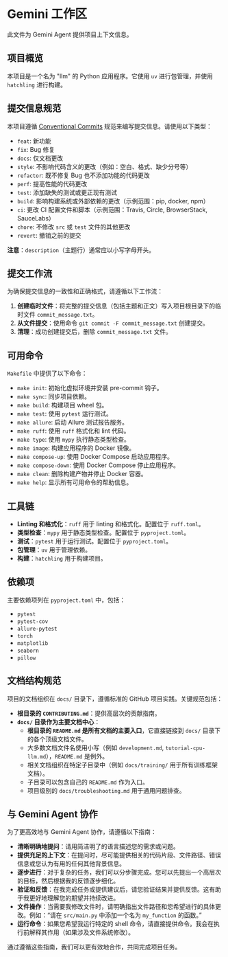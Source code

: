 # Gemini 工作区

此文件为 Gemini Agent 提供项目上下文信息。

## 项目概览

本项目是一个名为 "llm" 的 Python 应用程序。它使用 `uv` 进行包管理，并使用 `hatchling` 进行构建。

## 提交信息规范

本项目遵循 [Conventional Commits](https://www.conventionalcommits.org/en/v1.0.0/) 规范来编写提交信息。请使用以下类型：

- `feat`: 新功能
- `fix`: Bug 修复
- `docs`: 仅文档更改
- `style`: 不影响代码含义的更改（例如：空白、格式、缺少分号等）
- `refactor`: 既不修复 Bug 也不添加功能的代码更改
- `perf`: 提高性能的代码更改
- `test`: 添加缺失的测试或更正现有测试
- `build`: 影响构建系统或外部依赖的更改（示例范围：pip, docker, npm）
- `ci`: 更改 CI 配置文件和脚本（示例范围：Travis, Circle, BrowserStack, SauceLabs）
- `chore`: 不修改 `src` 或 `test` 文件的其他更改
- `revert`: 撤销之前的提交

**注意**：`description`（主题行）通常应以小写字母开头。

## 提交工作流

为确保提交信息的一致性和正确格式，请遵循以下工作流：

1.  **创建临时文件**：将完整的提交信息（包括主题和正文）写入项目根目录下的临时文件 `commit_message.txt`。
2.  **从文件提交**：使用命令 `git commit -F commit_message.txt` 创建提交。
3.  **清理**：成功创建提交后，删除 `commit_message.txt` 文件。

## 可用命令

`Makefile` 中提供了以下命令：

- `make init`: 初始化虚拟环境并安装 pre-commit 钩子。
- `make sync`: 同步项目依赖。
- `make build`: 构建项目 wheel 包。
- `make test`: 使用 `pytest` 运行测试。
- `make allure`: 启动 Allure 测试报告服务。
- `make ruff`: 使用 `ruff` 格式化和 lint 代码。
- `make type`: 使用 `mypy` 执行静态类型检查。
- `make image`: 构建应用程序的 Docker 镜像。
- `make compose-up`: 使用 Docker Compose 启动应用程序。
- `make compose-down`: 使用 Docker Compose 停止应用程序。
- `make clean`: 删除构建产物并停止 Docker 容器。
- `make help`: 显示所有可用命令的帮助信息。

## 工具链

-   **Linting 和格式化**：`ruff` 用于 linting 和格式化。配置位于 `ruff.toml`。
-   **类型检查**：`mypy` 用于静态类型检查。配置位于 `pyproject.toml`。
-   **测试**：`pytest` 用于运行测试。配置位于 `pyproject.toml`。
-   **包管理**：`uv` 用于管理依赖。
-   **构建**：`hatchling` 用于构建项目。

## 依赖项

主要依赖项列在 `pyproject.toml` 中，包括：

- `pytest`
- `pytest-cov`
- `allure-pytest`
- `torch`
- `matplotlib`
- `seaborn`
- `pillow`

## 文档结构规范

项目的文档组织在 `docs/` 目录下，遵循标准的 GitHub 项目实践。关键规范包括：

-   **根目录的 `CONTRIBUTING.md`**：提供高层次的贡献指南。
-   **`docs/` 目录作为主要文档中心**：
    -   **根目录的 `README.md` 是所有文档的主要入口**，它直接链接到 `docs/` 目录下的各个顶级文档文件。
    -   大多数文档文件名使用小写（例如 `development.md`, `tutorial-cpu-llm.md`），`README.md` 是例外。
    -   相关文档组织在特定子目录中（例如 `docs/training/` 用于所有训练框架文档）。
    -   子目录可以包含自己的 `README.md` 作为入口。
    -   项目级别的 `docs/troubleshooting.md` 用于通用问题排查。

## 与 Gemini Agent 协作

为了更高效地与 Gemini Agent 协作，请遵循以下指南：

-   **清晰明确地提问**：请用简洁明了的语言描述您的需求或问题。
-   **提供充足的上下文**：在提问时，尽可能提供相关的代码片段、文件路径、错误信息或您认为有用的任何其他背景信息。
-   **逐步进行**：对于复杂的任务，我们可以分步骤完成。您可以先提出一个高层次的目标，然后根据我的反馈逐步细化。
-   **验证和反馈**：在我完成任务或提供建议后，请您验证结果并提供反馈。这有助于我更好地理解您的期望并持续改进。
-   **文件操作**：当需要我修改文件时，请明确指出文件路径和您希望进行的具体更改。例如：“请在 `src/main.py` 中添加一个名为 `my_function` 的函数。”
-   **运行命令**：如果您希望我运行特定的 shell 命令，请直接提供命令。我会在执行前解释其作用（如果涉及文件系统修改）。

通过遵循这些指南，我们可以更有效地合作，共同完成项目任务。
